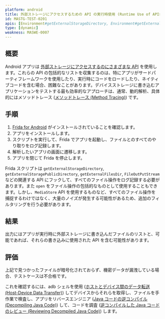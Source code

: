 ```yaml
---
platform: android
title: 外部ストレージにアクセスするための API の実行時使用 (Runtime Use of APIs to Access External Storage)
id: MASTG-TEST-0201
apis: [Environment#getExternalStorageDirectory, Environment#getExternalStorageDirectory, Environment#getExternalFilesDir, Environment#getExternalCacheDir, FileOutputStream]
type: [dynamic]
weakness: MASWE-0007
---
```


## 概要

Android アプリは [外部ストレージにアクセスするのにさまざまな API](../../../0x05d-Testing-Data-Storage.md/#external-storage-apis) を使用します。これらの API の包括的なリストを収集するのは、特にアプリがサードパーティフレームワークを使用したり、実行時にコードをロードしたり、ネイティブコードを含む場合、困難なことがあります。デバイスストレージに書き込むアプリケーションをテストする最も効率的なアプローチは、通常、動的解析、具体的にはメソッドトレース ([メソッドトレース (Method Tracing)](../../../techniques/android/MASTG-TECH-0033.md)) です。

## 手順

1. [Frida for Android](../../../tools/android/MASTG-TOOL-0001.md) がインストールされていることを確認します。
2. アプリをインストールします。
3. スクリプトを実行して、Frida でアプリを起動し、ファイルとのすべてのやり取りをログ記録します。
4. 解析したいアプリの画面に遷移します。
5. アプリを閉じて Frida を停止します。

Frida スクリプトは `getExternalStorageDirectory`, `getExternalStoragePublicDirectory`, `getExternalFilesDir`, `FileOutPutStream` などの関連する API にフックして、すべてのファイル操作をログ記録する必要があります。また `open` をファイル操作の包括的なものとして使用することもできます。しかし、`MediaStore` API を使用するものなど、すべてのファイル操作を捕捉するわけではなく、大量のノイズが発生する可能性があるため、追加のフィルタリングを行う必要があります。

## 結果

出力にはアプリが実行時に外部ストレージに書き込んだファイルのリストと、可能であれば、それらの書き込みに使用された API を含む可能性があります。

## 評価

上記で見つかったファイルが暗号化されておらず、機密データが漏洩している場合、テストケースは不合格です。

これを確認するには、adb シェルを使用 ([ホストとデバイス間のデータ転送 (Host-Device Data Transfer)](../../../techniques/android/MASTG-TECH-0002.md)) してデバイスからそれらを取得し、ファイルを手作業で検査し、アプリをリバースエンジニア ([Java コードの逆コンパイル (Decompiling Java Code)](../../../techniques/android/MASTG-TECH-0017.md)) して、コードを調査 ([逆コンパイルした Java コードのレビュー (Reviewing Decompiled Java Code)](../../../techniques/android/MASTG-TECH-0023.md)) します。
